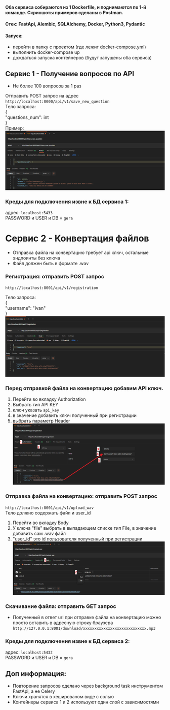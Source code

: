 #### Оба сервиса собираются из 1 Dockerfile, и поднимаются по 1-й команде. Скриншоты примеров сделаны в Postman.

#### Стек: FastApi, Alembic, SQLAlchemy, Docker, Python3, Pydantic
  
#### Запуск:
- перейти в папку с проектом (где лежит docker-compose.yml)
- выполнить docker-compose up
- дождаться запуска контейнеров (будут запущены оба сервиса)

## Сервис 1 - Получение вопросов по API
- Не более 100 вопросов за 1 раз  
   
Отправить POST запрос на адрес `http://localhost:8000/api/v1/save_new_question`  
Тело запроса:  
{  
    "questions_num": int  
}   
Пример:  
![Получить вопросы](https://github.com/georg220022/spring_2023/blob/main/%D0%92%D0%BE%D0%BF%D1%80%D0%BE%D1%81%D1%8B.png)  
  
### Креды для подключения извне к БД сервиса 1:  
адрес: `localhost:5433`   
PASSWORD и USER и DB = `gera`  
  
# Сервис 2 - Конвертация файлов  
- Отправка файла на конвертацию требует api ключ, остальные эндпоинты без ключа  
- Файл должен быть в формате .wav  
  
### Регистрация: отправить POST запрос  
`http://localhost:8001/api/v1/registration`  
  
Тело запроса:  
{  
    "username": "Ivan"  
}  
![Регистрация](https://github.com/georg220022/spring_2023/blob/main/%D0%A0%D0%B5%D0%B3%D0%B8%D1%81%D1%82%D1%80%D0%B0%D1%86%D0%B8%D1%8F.png)  
  
### Перед отправкой файла на конвертацию добавим API ключ.  
1) Перейти во вкладку Authorization  
2) Выбрать тип API KEY  
3) ключ указать `api_key`  
4) в значение добавить ключ полученный при регистрации  
5) выбрать параметр Header  
![Добавление API ключа](https://github.com/georg220022/spring_2023/blob/main/%D0%94%D0%BE%D0%B1%D0%B0%D0%B2%D0%BB%D0%B5%D0%BD%D0%B8%D0%B5%20%D0%BA%D0%BB%D1%8E%D1%87%D0%B0.png)  
   
### Отправка файла на конвертацию: отправить POST запрос  
`http://localhost:8001/api/v1/upload_wav`  
Тело должно содержать файл и user_id
1) Перейти во вкладку Body
2) У ключа "file" выбрать в выпадающем списке тип File, в значение добавить сам .wav файл
3) "user_id" это id пользователя полученный при регистрации
![Добавление API ключа](https://github.com/georg220022/spring_2023/blob/main/%D0%9A%D0%BE%D0%BD%D0%B2%D0%B5%D1%80%D1%82%D0%B0%D1%86%D0%B8%D1%8F.png)  

### Скачивание файла: отправить GET запрос
- Полученный в ответ url при отправке файла на конвертацию можно просто вставить в адресную строку браузера
`http://127.0.0.1:8001/download/xxxxxxxxxxxxxxxxxxxxxxxxxxxx.mp3`

### Креды для подключения извне к БД сервиса 2:  
адрес: `localhost:5432`   
PASSWORD и USER и DB = `gera`

## Доп информация:
- Повторение запросов сделано через background task инструментом FastApi, а не Celery
- Ключи хранятся в хешированом виде с солью
- Контейнеры сервиса 1 и 2 используют один слой с зависимостями 
